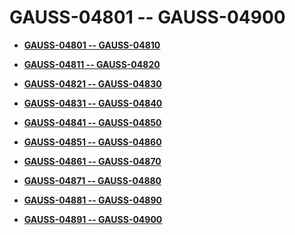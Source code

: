 # GAUSS-04801 -- GAUSS-04900<a name="ZH-CN_TOPIC_0302072967"></a>

-   **[GAUSS-04801 -- GAUSS-04810](GAUSS-04801----GAUSS-04810.md)**  

-   **[GAUSS-04811 -- GAUSS-04820](GAUSS-04811----GAUSS-04820.md)**  

-   **[GAUSS-04821 -- GAUSS-04830](GAUSS-04821----GAUSS-04830.md)**  

-   **[GAUSS-04831 -- GAUSS-04840](GAUSS-04831----GAUSS-04840.md)**  

-   **[GAUSS-04841 -- GAUSS-04850](GAUSS-04841----GAUSS-04850.md)**  

-   **[GAUSS-04851 -- GAUSS-04860](GAUSS-04851----GAUSS-04860.md)**  

-   **[GAUSS-04861 -- GAUSS-04870](GAUSS-04861----GAUSS-04870.md)**  

-   **[GAUSS-04871 -- GAUSS-04880](GAUSS-04871----GAUSS-04880.md)**  

-   **[GAUSS-04881 -- GAUSS-04890](GAUSS-04881----GAUSS-04890.md)**  

-   **[GAUSS-04891 -- GAUSS-04900](GAUSS-04891----GAUSS-04900.md)**  


